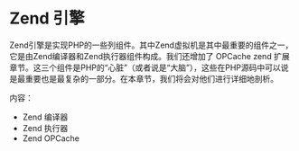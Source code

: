 # Zend 引擎

Zend引擎是实现PHP的一些列组件。其中Zend虚拟机是其中最重要的组件之一，它是由Zend编译器和Zend执行器组件构成。我们还增加了 OPCache zend 扩展章节。这三个组件是PHP的“心脏”（或者说是“大脑”），这些在PHP源码中可以说是最重要也是最复杂的一部分。在本章节，我们将会对他们进行详细地剖析。

内容：

 - Zend 编译器
 - Zend 执行器
 - Zend OPCache
